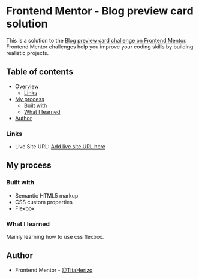 # Frontend Mentor - Blog preview card solution

This is a solution to the [Blog preview card challenge on Frontend Mentor](https://www.frontendmentor.io/challenges/blog-preview-card-ckPaj01IcS). Frontend Mentor challenges help you improve your coding skills by building realistic projects. 

## Table of contents

- [Overview](#overview)
  - [Links](#links)
- [My process](#my-process)
  - [Built with](#built-with)
  - [What I learned](#what-i-learned)
- [Author](#author)

### Links
- Live Site URL: [Add live site URL here](https://blog-preview-card-flax-seven.vercel.app/)

## My process

### Built with

- Semantic HTML5 markup
- CSS custom properties
- Flexbox

### What I learned

Mainly learning how to use css flexbox.

## Author
- Frontend Mentor - [@TitaHerizo](https://www.frontendmentor.io/profile/TitaHerizo)
